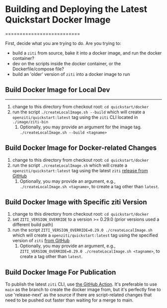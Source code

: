 # Building and Deploying the Latest Quickstart Docker Image

==========================

First, decide what you are trying to do. Are you trying to:

* build a `ziti` from source, bake it into a docker image, and run the docker container?
* dev on the scripts inside the docker container, or the Dockerfile/compose file?
* build an 'older' version of `ziti` into a docker image to run

## Build Docker Image for Local Dev

------------------

1. change to this directory from checkout root: `cd quickstart/docker`
1. run the script `./createLocalImage.sh --build` which will create a `openziti/quickstart:latest` tag
   using the `ziti` CLI located in `./image/ziti-bin`
   1. Optionally, you may provide an argument for the image tag. `./createLocalImage.sh --build <tagname>`

## Build Docker Image for Docker-related Changes

1. change to this directory from checkout root: `cd quickstart/docker`
1. run the script `./createLocalImage.sh` which will create a `openziti/quickstart:latest` tag
   using the latest `ziti` [release from GitHub](https://ztna-core/ztna/releases/latest)
   1. Optionally, you may provide an argument, e.g., `./createLocalImage.sh <tagname>`, to create a tag
      other than `latest`.

## Build Docker Image with Specific ziti Version

1. change to this directory from checkout root: `cd quickstart/docker`
1. set `ZITI_VERSION_OVERRIDE` to a version >= 0.29.0 (prior versions used a different build path)
1. run the script `ZITI_VERSION_OVERRIDE=0.29.0 ./createLocalImage.sh` which will create a `openziti/quickstart:latest` tag
   using the specified version of `ziti` [from GitHub](https://ztna-core/ztna/releases/tag/v0.29.0)
   1. Optionally, you may provide an argument, e.g., `ZITI_VERSION_OVERRIDE=0.29.0 ./createLocalImage.sh <tagname>`, to create a tag
      other than `latest`.

## Build Docker Image For Publication

To publish the latest `ziti` CLI, use [the GitHub Action](https://ztna-core/ztna/actions/workflows/push-quickstart.yml).
It's preferable to use `main` as the branch to create the docker image from, but it's
perfectly fine to use 'release-next' as the source if there are script-related changes that need
to be pushed out faster than waiting for a merge to main.
